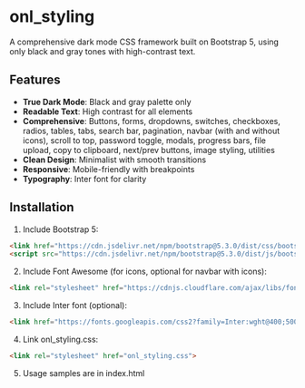 # onl_styling

A comprehensive dark mode CSS framework built on Bootstrap 5, using only black and gray tones with high-contrast text.

## Features
- **True Dark Mode**: Black and gray palette only
- **Readable Text**: High contrast for all elements
- **Comprehensive**: Buttons, forms, dropdowns, switches, checkboxes, radios, tables, tabs, search bar, pagination, navbar (with and without icons), scroll to top, password toggle, modals, progress bars, file upload, copy to clipboard, next/prev buttons, image styling, utilities
- **Clean Design**: Minimalist with smooth transitions
- **Responsive**: Mobile-friendly with breakpoints
- **Typography**: Inter font for clarity

## Installation
1. Include Bootstrap 5:
```html
<link href="https://cdn.jsdelivr.net/npm/bootstrap@5.3.0/dist/css/bootstrap.min.css" rel="stylesheet">
<script src="https://cdn.jsdelivr.net/npm/bootstrap@5.3.0/dist/js/bootstrap.bundle.min.js"></script>
```
2. Include Font Awesome (for icons, optional for navbar with icons):
```html
<link rel="stylesheet" href="https://cdnjs.cloudflare.com/ajax/libs/font-awesome/5.15.4/css/all.min.css">
```
3. Include Inter font (optional):
```html
<link href="https://fonts.googleapis.com/css2?family=Inter:wght@400;500;600;700&display=swap" rel="stylesheet">
```

4. Link onl_styling.css:

```html
<link rel="stylesheet" href="onl_styling.css">
```

5. Usage samples are in index.html
